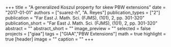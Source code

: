 +++
title = "A generalized Koszul property for skew PBW extensions"
date = "2017-01-01"
authors = ["suarez-h", "A. Reyes"]
publication_types = ["2"]
publication = "Far East J.  Math. Sci. (FJMS), (101), 2, pp. 301-320"
publication_short = "Far East J.  Math. Sci. (FJMS), (101), 2, pp. 301-320"
abstract = ""
abstract_short = ""
image_preview = ""
selected = false
projects = ["giaa"]
tags = ["GIAA","PBW Extensions"]
math = true
highlight = true
[header]
image = ""
caption = ""
+++
